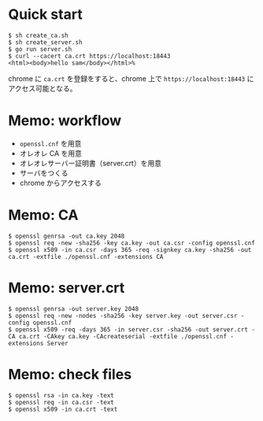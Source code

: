 # Quick start

```
$ sh create_ca.sh
$ sh create_server.sh
$ go run server.sh
$ curl --cacert ca.crt https://localhost:18443
<html><body>hello sam</body></html>%
```

chrome に `ca.crt` を登録をすると、chrome 上で `https://localhost:18443` にアクセス可能となる。


# Memo: workflow

- `openssl.cnf` を用意
- オレオレ CA を用意
- オレオレサーバー証明書（server.crt）を用意
- サーバをつくる
- chrome からアクセスする

# Memo: CA

```
$ openssl genrsa -out ca.key 2048
$ openssl req -new -sha256 -key ca.key -out ca.csr -config openssl.cnf
$ openssl x509 -in ca.csr -days 365 -req -signkey ca.key -sha256 -out ca.crt -extfile ./openssl.cnf -extensions CA
```

# Memo: server.crt

```
$ openssl genrsa -out server.key 2048
$ openssl req -new -nodes -sha256 -key server.key -out server.csr -config openssl.cnf
$ openssl x509 -req -days 365 -in server.csr -sha256 -out server.crt -CA ca.crt -CAkey ca.key -CAcreateserial -extfile ./openssl.cnf -extensions Server
```

# Memo: check files

```
$ openssl rsa -in ca.key -text
$ openssl req -in ca.csr -text
$ openssl x509 -in ca.crt -text
```
